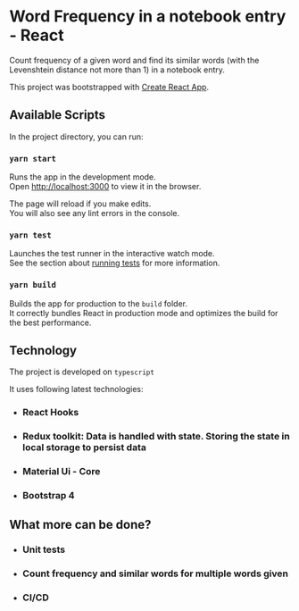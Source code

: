 # Word Frequency in a notebook entry - React
Count frequency of a given word and find its similar words (with the Levenshtein distance not more than 1) in a notebook entry.

This project was bootstrapped with [Create React App](https://github.com/facebook/create-react-app).

## Available Scripts

In the project directory, you can run:

### `yarn start`

Runs the app in the development mode.\
Open [http://localhost:3000](http://localhost:3000) to view it in the browser.

The page will reload if you make edits.\
You will also see any lint errors in the console.

### `yarn test`

Launches the test runner in the interactive watch mode.\
See the section about [running tests](https://facebook.github.io/create-react-app/docs/running-tests) for more information.

### `yarn build`

Builds the app for production to the `build` folder.\
It correctly bundles React in production mode and optimizes the build for the best performance.

## Technology

The project is developed on `typescript` 

It uses following latest technologies:
- ### React Hooks
- ### Redux toolkit: Data is handled with state. Storing the state in local storage to persist data
- ### Material Ui - Core
- ### Bootstrap 4

## What more can be done?
- ### Unit tests
- ### Count frequency and similar words for multiple words given
- ### CI/CD
